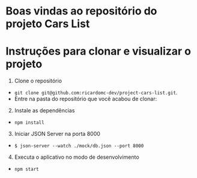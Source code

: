 # Boas vindas ao repositório do projeto Cars List

# Instruções para clonar e visualizar o projeto


1. Clone o repositório
  * `git clone git@github.com:ricardomc-dev/project-cars-list.git`.
  * Entre na pasta do repositório que você acabou de clonar:

2. Instale as dependências 
  * `npm install` 

3. Iniciar JSON Server na porta 8000
  * `$ json-server --watch ./mock/db.json --port 8000`

4. Executa o aplicativo no modo de desenvolvimento
  * `npm start`
  